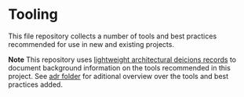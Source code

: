 # Tooling

This file repository collects a number of tools and best practices recommended for use in new and existing projects.

**Note** This repository uses [lightweight architectural deicions records](docs/adr) to document background information on the tools recommended in this project.
See [adr folder](docs/adr) for aditional overview over the tools and best practices added.